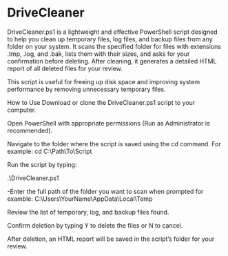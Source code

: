 # DriveCleaner
DriveCleaner.ps1 is a lightweight and effective PowerShell script designed to help you clean up temporary files, log files, and backup files from any folder on your system.
It scans the specified folder for files with extensions .tmp, .log, and .bak, lists them with their sizes, and asks for your confirmation before deleting.
After cleaning, it generates a detailed HTML report of all deleted files for your review.

This script is useful for freeing up disk space and improving system performance by removing unnecessary temporary files.


How to Use
Download or clone the DriveCleaner.ps1 script to your computer.

Open PowerShell with appropriate permissions (Run as Administrator is recommended).

Navigate to the folder where the script is saved using the cd command. For example:
cd C:\Path\To\Script

Run the script by typing:


.\DriveCleaner.ps1




-Enter the full path of the folder you want to scan when prompted for examble:  C:\Users\YourName\AppData\Local\Temp


Review the list of temporary, log, and backup files found.

Confirm deletion by typing Y to delete the files or N to cancel.

After deletion, an HTML report will be saved in the script’s folder for your review.

